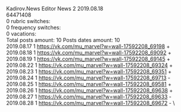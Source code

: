 Kadirov.News	Editor News 2 2019.08.18\
64471408\
0 rubric switches:\
0 frequency switches:\
0 vacations:\
Total posts amount: 10	Posts dates amount: 10\
2019.08.17 1 https://vk.com/mu_marvel?w=wall-17592208_69198 + \
2019.08.18 1 https://vk.com/mu_marvel?w=wall-17592208_69092 + \
2019.08.19 1 https://vk.com/mu_marvel?w=wall-17592208_69145 + \
2019.08.22 1 https://vk.com/mu_marvel?w=wall-17592208_69324 + \
2019.08.23 1 https://vk.com/mu_marvel?w=wall-17592208_69351 + \
2019.08.24 1 https://vk.com/mu_marvel?w=wall-17592208_69713 - \
2019.08.25 1 https://vk.com/mu_marvel?w=wall-17592208_69581 + \
2019.08.26 1 https://vk.com/mu_marvel?w=wall-17592208_69638 + \
2019.08.27 1 https://vk.com/mu_marvel?w=wall-17592208_69633 - \
2019.08.28 1 https://vk.com/mu_marvel?w=wall-17592208_69672 - \
